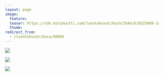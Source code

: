 ```yaml
---
layout: page
image:
  feature:
  teaser: https://cdn.minimuutti.com/luontokuvat/kes%C3%A4/6/DS25009-245px.jpg
  thumb:
redirect_from:
  - /luontokuvat/kesa/00096
---
```


![](https://cdn.minimuutti.com/luontokuvat/kes%C3%A4/6/DS25017-800px.jpg)

![](https://cdn.minimuutti.com/luontokuvat/kes%C3%A4/6/DS25018-800px.jpg)

![](https://cdn.minimuutti.com/luontokuvat/kes%C3%A4/6/DS25009-800px.jpg)

